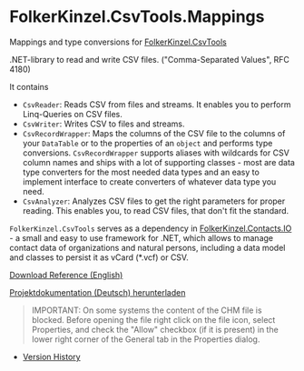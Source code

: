 # FolkerKinzel.CsvTools.Mappings
Mappings and type conversions for [FolkerKinzel.CsvTools](https://www.nuget.org/packages/FolkerKinzel.CsvTools)

.NET-library to read and write CSV files. ("Comma-Separated Values", RFC 4180) 

It contains
* `CsvReader`: Reads CSV from files and streams. It enables you to perform Linq-Queries on CSV files.
* `CsvWriter`: Writes CSV to files and streams.
* `CsvRecordWrapper`: Maps the columns of the CSV file to the columns of your `DataTable` or to the properties of an `object` and performs type conversions. `CsvRecordWrapper` supports aliases with wildcards for CSV column names and ships with a lot of supporting classes - most are data type converters for the most needed data types and an easy to implement interface to create converters of whatever data type you need.
* `CsvAnalyzer`: Analyzes CSV files to get the right parameters for proper reading. This enables you, to read CSV files, that don't fit the standard.

`FolkerKinzel.CsvTools` serves as a dependency in [FolkerKinzel.Contacts.IO](https://www.nuget.org/packages/FolkerKinzel.Contacts.IO/) - a small and easy to use framework for .NET, which allows to manage contact data of organizations and natural persons, including a data model and classes to persist it as vCard (*.vcf) or CSV.


[Download Reference (English)](https://github.com/FolkerKinzel/CsvTools/blob/master/ProjectReference/1.6.0/FolkerKinzel.CsvTools.en.chm)

[Projektdokumentation (Deutsch) herunterladen](https://github.com/FolkerKinzel/CsvTools/blob/master/ProjectReference/1.6.0/FolkerKinzel.CsvTools.de.chm)

> IMPORTANT: On some systems the content of the CHM file is blocked. Before opening the file right click on the file icon, select Properties, and check the "Allow" checkbox (if it is present) in the lower right corner of the General tab in the Properties dialog.

- [Version History](https://github.com/FolkerKinzel/CsvTools/releases)



